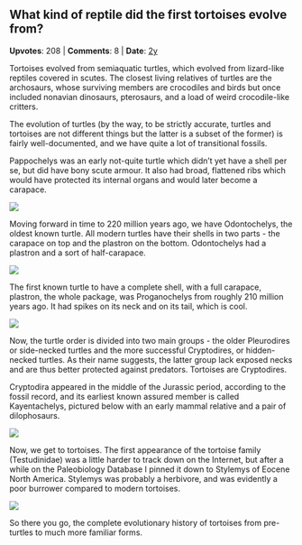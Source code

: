 ## What kind of reptile did the first tortoises evolve from?
    
**Upvotes**: 208 | **Comments**: 8 | **Date**: [2y](https://www.quora.com/What-kind-of-reptile-did-the-first-tortoises-evolve-from/answer/Gary-Meaney)

Tortoises evolved from semiaquatic turtles, which evolved from lizard-like reptiles covered in scutes. The closest living relatives of turtles are the archosaurs, whose surviving members are crocodiles and birds but once included nonavian dinosaurs, pterosaurs, and a load of weird crocodile-like critters.

The evolution of turtles (by the way, to be strictly accurate, turtles and tortoises are not different things but the latter is a subset of the former) is fairly well-documented, and we have quite a lot of transitional fossils.

Pappochelys was an early not-quite turtle which didn’t yet have a shell per se, but did have bony scute armour. It also had broad, flattened ribs which would have protected its internal organs and would later become a carapace.

![](https://qph.fs.quoracdn.net/main-qimg-6a0a69c5f0aee716d2c138b9b3029837-lq)

Moving forward in time to 220 million years ago, we have Odontochelys, the oldest known turtle. All modern turtles have their shells in two parts - the carapace on top and the plastron on the bottom. Odontochelys had a plastron and a sort of half-carapace.

![](https://qph.fs.quoracdn.net/main-qimg-f67cdc491de8f3192ca202f2263d0e23-lq)

The first known turtle to have a complete shell, with a full carapace, plastron, the whole package, was Proganochelys from roughly 210 million years ago. It had spikes on its neck and on its tail, which is cool.

![](https://qph.fs.quoracdn.net/main-qimg-a3e3daa75d2cce5ce037027a070226f7-lq)

Now, the turtle order is divided into two main groups - the older Pleurodires or side-necked turtles and the more successful Cryptodires, or hidden-necked turtles. As their name suggests, the latter group lack exposed necks and are thus better protected against predators. Tortoises are Cryptodires.

Cryptodira appeared in the middle of the Jurassic period, according to the fossil record, and its earliest known assured member is called Kayentachelys, pictured below with an early mammal relative and a pair of dilophosaurs.

![](https://qph.fs.quoracdn.net/main-qimg-8e2e0f7fcd1e6f2b4e5d65f4a5cba4ca-lq)

Now, we get to tortoises. The first appearance of the tortoise family (Testudinidae) was a little harder to track down on the Internet, but after a while on the Paleobiology Database I pinned it down to Stylemys of Eocene North America. Stylemys was probably a herbivore, and was evidently a poor burrower compared to modern tortoises.

![](https://qph.fs.quoracdn.net/main-qimg-dab1f12c9aad6b26c72c7675203a1030-lq)

So there you go, the complete evolutionary history of tortoises from pre-turtles to much more familiar forms.

